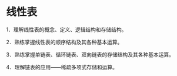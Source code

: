 # 线性表

1．理解线性表的概念、定义、逻辑结构和存储结构。

2．熟练掌握线性表的顺序结构及其各种基本运算。

3．熟练掌握单链表、循环链表、双向链表的存储结构及其各种基本运算。

4．理解链表的应用——稀疏多项式存储和运算。